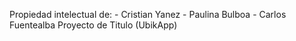 Propiedad intelectual de: 
	- Cristian Yanez
	- Paulina Bulboa
	- Carlos Fuentealba
Proyecto de Titulo (UbikApp)
